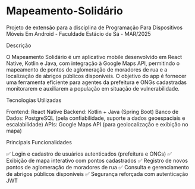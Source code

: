# Mapeamento-Solidário

Projeto de extensão para a disciplina de Programação Para Dispositivos Móveis Em Android - Faculdade Estácio de Sá - MAR/2025

Descrição

O Mapeamento Solidário é um aplicativo mobile desenvolvido em React Native, Kotlin e Java, com integração à Google Maps API, permitindo o mapeamento de pontos de aglomeração de moradores de rua e a localização de abrigos públicos disponíveis. O objetivo do app é fornecer uma ferramenta eficiente para agentes da prefeitura e ONGs cadastradas monitorarem e auxiliarem a população em situação de vulnerabilidade.

Tecnologias Utilizadas

Frontend: React Native
Backend: Kotlin + Java (Spring Boot)
Banco de Dados: PostgreSQL (pela confiabilidade, suporte a dados geoespaciais e escalabilidade)
APIs: Google Maps API (para geolocalização e exibição no mapa)

Principais Funcionalidades

✅ Login e cadastro de usuários autenticados (prefeitura e ONGs)
✅ Exibição de mapa interativo com pontos cadastrados
✅ Registro de novos pontos de aglomeração de moradores de rua
✅ Consulta e gerenciamento de abrigos públicos disponíveis
✅ Segurança reforçada com autenticação JWT

